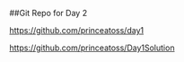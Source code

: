 ##Git Repo for Day 2

https://github.com/princeatoss/day1

https://github.com/princeatoss/Day1Solution
